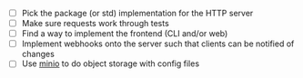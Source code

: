 - [ ] Pick the package (or std) implementation for the HTTP server
- [ ] Make sure requests work through tests
- [ ] Find a way to implement the frontend (CLI and/or web)
- [ ] Implement webhooks onto the server such that clients can be notified of changes
- [ ] Use [minio](https://github.com/minio/minio-go/) to do object storage with config files
